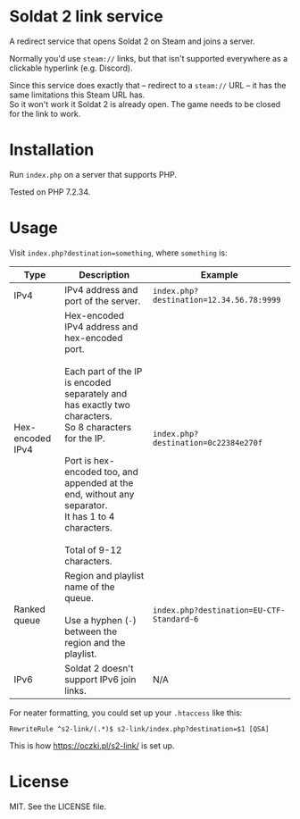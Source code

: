 # Soldat 2 link service

A redirect service that opens Soldat 2 on Steam and joins a server.

Normally you'd use `steam://` links, but that isn't supported everywhere as a clickable hyperlink (e.g. Discord).

Since this service does exactly that &ndash; redirect to a `steam://` URL &ndash; it has the same limitations this Steam URL has.  
So it won't work it Soldat 2 is already open. The game needs to be closed for the link to work.

# Installation

Run `index.php` on a server that supports PHP.

Tested on PHP 7.2.34.

# Usage

Visit `index.php?destination=something`, where `something` is:

| Type             | Description                          | Example                                  |
|------------------|--------------------------------------|------------------------------------------|
| IPv4             | IPv4 address and port of the server. | `index.php?destination=12.34.56.78:9999` |
| Hex-encoded IPv4 | Hex-encoded IPv4 address and hex-encoded port.<br><br>Each part of the IP is encoded separately and has exactly two characters.<br>So 8 characters for the IP.<br><br>Port is hex-encoded too, and appended at the end, without any separator.<br>It has 1 to 4 characters.<br><br>Total of 9-12 characters. | `index.php?destination=0c22384e270f` |
| Ranked queue     | Region and playlist name of the queue.<br><br>Use a hyphen (`-`) between the region and the playlist. | `index.php?destination=EU-CTF-Standard-6` |
| IPv6             | Soldat 2 doesn't support IPv6 join links. | N/A |

For neater formatting, you could set up your `.htaccess` like this:

`RewriteRule ^s2-link/(.*)$ s2-link/index.php?destination=$1 [QSA]`

This is how https://oczki.pl/s2-link/ is set up.

# License

MIT. See the LICENSE file.
